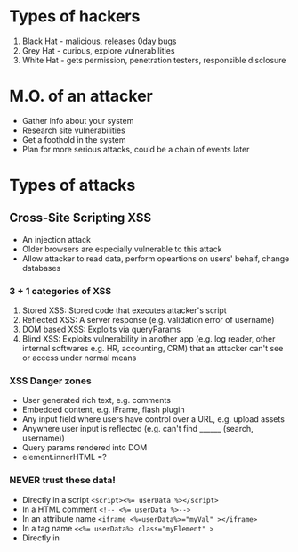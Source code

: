 # Types of hackers

1. Black Hat - malicious, releases 0day bugs
1. Grey Hat - curious, explore vulnerabilities
1. White Hat - gets permission, penetration testers, responsible disclosure

# M.O. of an attacker
- Gather info about your system
- Research site vulnerabilities
- Get a foothold in the system
- Plan for more serious attacks, could be a chain of events later

# Types of attacks

## Cross-Site Scripting XSS
- An injection attack
- Older browsers are especially vulnerable to this attack
- Allow attacker to read data, perform opeartions on users' behalf, change databases

### 3 + 1 categories of XSS
1. Stored XSS: Stored code that executes attacker's script
2. Reflected XSS: A server response (e.g. validation error of username)
3. DOM based XSS: Exploits via queryParams
4. Blind XSS: Exploits vulnerability in another app (e.g. log reader, other internal softwares e.g. HR, accounting, CRM) that an attacker can't see or access under normal means

### XSS Danger zones
- User generated rich text, e.g. comments
- Embedded content, e.g. iFrame, flash plugin
- Any input field where users have control over a URL, e.g. upload assets
- Anywhere user input is reflected (e.g. can't find ______ (search, username))
- Query params rendered into DOM
- element.innerHTML =?

### NEVER trust these data!
- Directly in a script `<script><%= userData %></script>`
- In a HTML comment `<!-- <%= userData %>-->`
- In an attribute name `<iframe <%=userData%>="myVal" ></iframe>`
- In a tag name `<<%= userData%> class="myElement" >`
- Directly in <style> block `<style> <%=userData%></style>`

### XSS Defenses
- Sanitize data BEFORE rendering & persisting
Github repo: [ESAPI4JS (Enterprise Security API for JavaScript) encoder](https://github.com/ESAPI/node-esapi).

- User input should always be treated as **VALUE**, not as code!
- Content Security Policy ([CSP](https://developer.mozilla.org/en-US/docs/Web/HTTP/CSP)): tell modern browsers which sources / origins they should trust, and for what types of resources
    - by default, directives are permissive
    - Multiple directives are separated by semicolon ;
- Generate cryptographic nonces per page load, changed unpredictably


